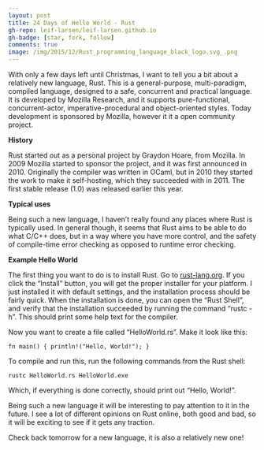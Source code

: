 ```yaml
---
layout: post
title: 24 Days of Hello World - Rust
gh-repo: leif-larsen/leif-larsen.github.io
gh-badge: [star, fork, follow]
comments: true
image: /img/2015/12/Rust_programming_language_black_logo.svg_.png
---
```

    
    
With only a few days left until Christmas, I want to tell you a bit about a relatively new language, Rust. This is a general-purpose, multi-paradigm, compiled language, designed to a safe, concurrent and practical language. It is developed by Mozilla Research, and it supports pure-functional, concurrent-actor, imperative-procedural and object-oriented styles. Today development is sponsored by Mozilla, however it it a open community project.

**History**

Rust started out as a personal project by Graydon Hoare, from Mozilla. In 2009 Mozilla started to sponsor the project, and it was first announced in 2010. Originally the compiler was written in OCaml, but in 2010 they started the work to make it self-hosting, which they succeeded with in 2011. The first stable release (1.0) was released earlier this year.

**Typical uses**

Being such a new language, I haven’t really found any places where Rust is typically used. In general though, it seems that Rust aims to be able to do what C/C++ does, but in a way where you have more control, and the safety of compile-time error checking as opposed to runtime error checking.

**Example Hello World**

The first thing you want to do is to install Rust. Go to [rust-lang.org](https://www.rust-lang.org/). If you click the “Install” button, you will get the proper installer for your platform. I just installed it with default settings, and the installation process should be fairly quick. When the installation is done, you can open the “Rust Shell”, and verify that the installation succeeded by running the command “rustc -h”. This should print some help text for the compiler.

Now you want to create a file called “HelloWorld.rs”. Make it look like this:

<code>fn main() { println!("Hello, World!"); }</code>

To compile and run this, run the following commands from the Rust shell:

<code>rustc HelloWorld.rs HelloWorld.exe</code>

Which, if everything is done correctly, should print out “Hello, World!”.

Being such a new language it will be interesting to pay attention to it in the future. I see a lot of different opinions on Rust online, both good and bad, so it will be exciting to see if it gets any traction.

Check back tomorrow for a new language, it is also a relatively new one!


